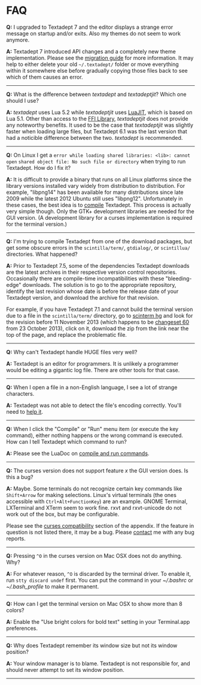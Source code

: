 # FAQ

**Q:**
I upgraded to Textadept 7 and the editor displays a strange error message on
startup and/or exits. Also my themes do not seem to work anymore.

**A:**
Textadept 7 introduced API changes and a completely new theme implementation.
Please see the [migration guide][] for more information. It may help to either
delete your old `~/.textadept/` folder or move everything within it somewhere
else before gradually copying those files back to see which of them causes an
error.

[migration guide]: manual.html#Textadept.6.to.7

- - -

**Q:**
What is the difference between *textadept* and *textadeptjit*? Which one should
I use?

**A:**
*textadept* uses Lua 5.2 while *textadeptjit* uses [LuaJIT][], which is based on
Lua 5.1. Other than access to the [FFI Library][], *textadeptjit* does not
provide any noteworthy benefits. It used to be the case that *textadeptjit* was
slightly faster when loading large files, but Textadept 6.1 was the last version
that had a noticible difference between the two. *textadept* is recommended.

[LuaJIT]: http://luajit.org
[FFI library]: http://luajit.org/ext_ffi.html

- - -

**Q:**
On Linux I get a `error while loading shared libraries: <lib>: cannot open`
`shared object file: No such file or directory` when trying to run Textadept.
How do I fix it?

**A:**
It is difficult to provide a binary that runs on all Linux platforms since the
library versions installed vary widely from distribution to distribution. For
example, "libpng14" has been available for many distributions since late 2009
while the latest 2012 Ubuntu still uses "libpng12". Unfortunately in these
cases, the best idea is to [compile][] Textadept. This process is actually very
simple though. Only the GTK+ development libraries are needed for the GUI
version. (A development library for a curses implementation is required for the
terminal version.)

[compile]: manual.html#Compiling

- - -

**Q:**
I'm trying to compile Textadept from one of the download packages, but get some
obscure errors in the `scintilla/term/`, `gtdialog/`, or `scintillua/`
directories. What happened?

**A:**
Prior to Textadept 7.5, some of the dependencies Textadept downloads are the
latest archives in their respective version control repositories. Occasionally
there are compile-time incompatibilities with these "bleeding-edge" downloads.
The solution is to go to the appropriate repository, identify the last revision
whose date is before the release date of your Textadept version, and download
the archive for that revision.

For example, if you have Textadept 7.1 and cannot build the terminal version due
to a file in the `scintilla/term/` directory, go to [scinterm hg][] and look for
the revision before 11 November 2013 (which happens to be [changeset 60][] from
23 October 2013), click on it, download the zip from the link near the top of
the page, and replace the problematic file.

[scinterm hg]: http://foicica.com/hg/scinterm
[changeset 60]: http://foicica.com/hg/scinterm/rev/ea13ae30cfab

- - -

**Q:**
Why can't Textadept handle HUGE files very well?

**A:**
Textadept is an editor for programmers. It is unlikely a programmer would be
editing a gigantic log file. There are other tools for that case.

- - -

**Q:**
When I open a file in a non-English language, I see a lot of strange characters.

**A:**
Textadept was not able to detect the file's encoding correctly. You'll need to
[help it][].

[help it]: manual.html#Buffer.Encodings

- - -

**Q:**
When I click the "Compile" or "Run" menu item (or execute the key command),
either nothing happens or the wrong command is executed. How can I tell
Textadept which command to run?

**A:**
Please see the LuaDoc on [compile and run commands][].

[compile and run commands]: api.html#_M.Compile.and.Run

- - -

**Q:**
The curses version does not support feature _x_ the GUI version does. Is this a
bug?

**A:**
Maybe. Some terminals do not recognize certain key commands like `Shift+Arrow`
for making selections. Linux's virtual terminals (the ones accessible with
`Ctrl+Alt+FunctionKey`) are an example. GNOME Terminal, LXTerminal and XTerm
seem to work fine. rxvt and rxvt-unicode do not work out of the box, but may be
configurable.

Please see the [curses compatibility][] section of the appendix. If the feature
in question is not listed there, it may be a bug. Please [contact][] me with any
bug reports.

[curses compatibility]: manual.html#Curses.Compatibility
[contact]: README.html#Contact

- - -

**Q:**
Pressing `^O` in the curses version on Mac OSX does not do anything. Why?

**A:**
For whatever reason, `^O` is discarded by the terminal driver. To enable it, run
`stty discard undef` first. You can put the command in your *~/.bashrc* or
*~/.bash_profile* to make it permanent.

- - -

**Q:**
How can I get the terminal version on Mac OSX to show more than 8 colors?

**A:**
Enable the "Use bright colors for bold text" setting in your Terminal.app
preferences.

- - -

**Q:**
Why does Textadept remember its window size but not its window position?

**A:**
Your window manager is to blame. Textadept is not responsible for, and should
never attempt to set its window position.

- - -
